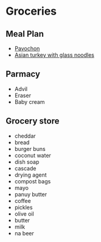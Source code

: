 # Groceries

## Meal Plan

- [Pavochon](https://www.bonappetit.com/recipe/pavochon)
- [Asian turkey with glass noodles](https://www.bonappetit.com/recipe/mouthwatering-turkey-with-glass-noodles)

## Parmacy

- Advil
- Eraser
- Baby cream

## Grocery store

- cheddar
- bread
- burger buns
- coconut water
- dish soap
- cascade
- drying agent
- compost bags
- mayo
- panuy butter
- coffee
- pickles
- olive oil
- butter
- milk
- na beer
